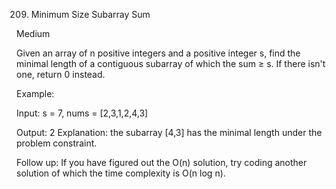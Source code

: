 209. Minimum Size Subarray Sum

Medium

Given an array of n positive integers and a positive integer s, find the minimal length of a contiguous subarray of which the sum ≥ s. If there isn't one, return 0 instead.

Example: 

Input: s = 7, nums = [2,3,1,2,4,3]

Output: 2
Explanation: the subarray [4,3] has the minimal length under the problem constraint.


Follow up:
If you have figured out the O(n) solution, try coding another solution of which the time complexity is O(n log n). 